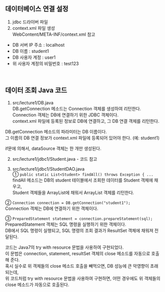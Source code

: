 ## 데이터베이스 연결 설정  
1. jdbc 드라이버 파일  
2. context.xml 파일 생성  
WebContent/META-INF/context.xml 참고
- DB 서버 IP 주소 : localhost  
- DB 이름 : student1  
- DB 사용자 계정 : user1  
- 위 사용자 계정의 비밀번호 : test123  
<br>

## 데이터 조회 Java 코드  
1. src/lecture1/DB.java   
DB.getConnection 메소드는 Connection 객체를 생성하여 리턴한다.  
Connection 객체는 DB에 연결하기 위한 JDBC 객체이다.  
context.xml 파일에 등록된 정보로 DB에 연결하고, 그 DB 연결 객체를 리턴한다.  

DB.getConnection 메소드의 파라미터는 DB 이름이다.  
그 이름의 DB 연결 정보가 context.xml 파일에 등록되어 있어야 한다. (예: student1)  

if문에 의해서, dataSource 객체는 한 개만 생성된다.  


2. src/lecture1/jdbc1/Student.java - 코드 참고   

3. src/lecture1/jdbc1/StudentDAO.java  
① ```public static List<Student> findAll() throws Exception { ...```   
findAll 메소드는 DB의 student 테이블에서 조회한 데이터를 Student 객체에 채우고,  
Student 객체들을 ArrayList에 채워서 ArrayList 객체를 리턴한다.  

② ```Connection connection = DB.getConnection("student1");```  
Connection 객체는 DB에 연결하기 위한 객체이다.  

③ ```PreparedStatement statement = connection.prepareStatement(sql);```   
PreparedStatement 객체는 SQL 명령을 실행하기 위한 객체이다.  
DB에서 SQL 명령이 실행되고, SQL 명령의 조회 결과가 ResultSet 객체에 채워져 전달된다.  

코드는 Java7의 try with resource 문법을 사용하여 구현되었다.  
이 문법은 connection, statement, resultSet 객체의 close 메소드를 자동으로 호출해 준다.  
혹시 실수로 위 객체들의 close 메소드 호출을 빼먹으면, DB 성능에 큰 악영향이 초래되는데,  
위 코드처럼 try with resource 문법을 사용하여 구현하면, 어떤 경우에도 위 객체들의 close 메소드가 자동으로 호출된다.  